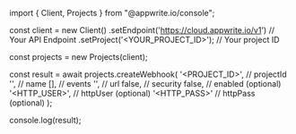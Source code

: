 import { Client, Projects } from "@appwrite.io/console";

const client = new Client()
    .setEndpoint('https://cloud.appwrite.io/v1') // Your API Endpoint
    .setProject('&lt;YOUR_PROJECT_ID&gt;'); // Your project ID

const projects = new Projects(client);

const result = await projects.createWebhook(
    '<PROJECT_ID>', // projectId
    '<NAME>', // name
    [], // events
    '', // url
    false, // security
    false, // enabled (optional)
    '<HTTP_USER>', // httpUser (optional)
    '<HTTP_PASS>' // httpPass (optional)
);

console.log(result);
